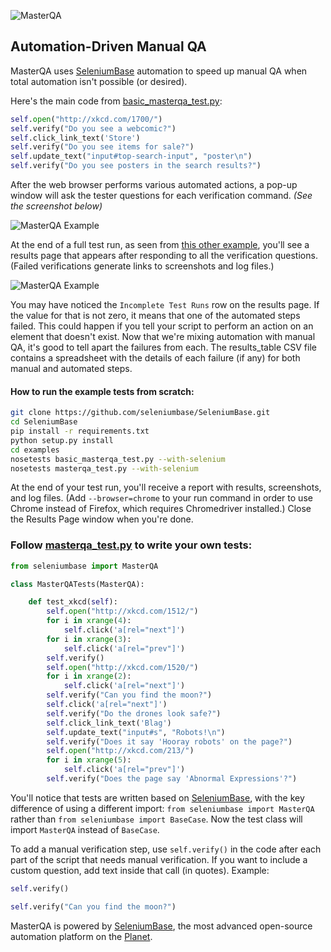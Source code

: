 ![](http://cdn2.hubspot.net/hubfs/100006/images/masterqa_logo-11.png "MasterQA")
## Automation-Driven Manual QA

MasterQA uses [SeleniumBase](https://github.com/seleniumbase/SeleniumBase/blob/master/README.md) automation to speed up manual QA when total automation isn't possible (or desired).

Here's the main code from [basic_masterqa_test.py](https://github.com/seleniumbase/SeleniumBase/blob/master/examples/basic_masterqa_test.py):

```python
self.open("http://xkcd.com/1700/")
self.verify("Do you see a webcomic?")
self.click_link_text('Store')
self.verify("Do you see items for sale?")
self.update_text("input#top-search-input", "poster\n")
self.verify("Do you see posters in the search results?")
```

After the web browser performs various automated actions, a pop-up window will ask the tester questions for each verification command. *(See the screenshot below)*

![](http://cdn2.hubspot.net/hubfs/100006/xkcd_new_bug_chrome3.png "MasterQA Example")

At the end of a full test run, as seen from [this other example]((https://github.com/seleniumbase/SeleniumBase/blob/master/examples/masterqa_test.py)), you'll see a results page that appears after responding to all the verification questions. (Failed verifications generate links to screenshots and log files.)

![](http://cdn2.hubspot.net/hubfs/100006/images/hybrid_screen.png "MasterQA Example")

You may have noticed the ``Incomplete Test Runs`` row on the results page. If the value for that is not zero, it means that one of the automated steps failed. This could happen if you tell your script to perform an action on an element that doesn't exist. Now that we're mixing automation with manual QA, it's good to tell apart the failures from each. The results_table CSV file contains a spreadsheet with the details of each failure (if any) for both manual and automated steps.

#### How to run the example tests from scratch:
```bash
git clone https://github.com/seleniumbase/SeleniumBase.git
cd SeleniumBase
pip install -r requirements.txt
python setup.py install
cd examples
nosetests basic_masterqa_test.py --with-selenium
nosetests masterqa_test.py --with-selenium
```

At the end of your test run, you'll receive a report with results, screenshots, and log files. (Add ``--browser=chrome`` to your run command in order to use Chrome instead of Firefox, which requires Chromedriver installed.) Close the Results Page window when you're done.

### Follow [masterqa_test.py](https://github.com/seleniumbase/SeleniumBase/blob/master/examples/masterqa_test.py) to write your own tests:

```python
from seleniumbase import MasterQA

class MasterQATests(MasterQA):

    def test_xkcd(self):
        self.open("http://xkcd.com/1512/")
        for i in xrange(4):
            self.click('a[rel="next"]')
        for i in xrange(3):
            self.click('a[rel="prev"]')
        self.verify()
        self.open("http://xkcd.com/1520/")
        for i in xrange(2):
            self.click('a[rel="next"]')
        self.verify("Can you find the moon?")
        self.click('a[rel="next"]')
        self.verify("Do the drones look safe?")
        self.click_link_text('Blag')
        self.update_text("input#s", "Robots!\n")
        self.verify("Does it say 'Hooray robots' on the page?")
        self.open("http://xkcd.com/213/")
        for i in xrange(5):
            self.click('a[rel="prev"]')
        self.verify("Does the page say 'Abnormal Expressions'?")
```

You'll notice that tests are written based on [SeleniumBase](http://seleniumbase.com), with the key difference of using a different import: ``from seleniumbase import MasterQA`` rather than ``from seleniumbase import BaseCase``. Now the test class will import ``MasterQA`` instead of ``BaseCase``.

To add a manual verification step, use ``self.verify()`` in the code after each part of the script that needs manual verification. If you want to include a custom question, add text inside that call (in quotes). Example:

```python
self.verify()

self.verify("Can you find the moon?")
```

MasterQA is powered by [SeleniumBase](http://seleniumbase.com), the most advanced open-source automation platform on the [Planet](https://en.wikipedia.org/wiki/Earth).
